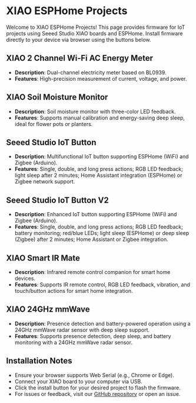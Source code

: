 # XIAO ESPHome Projects

Welcome to XIAO ESPHome Projects! This page provides firmware for IoT projects using Seeed Studio XIAO boards and ESPHome. Install firmware directly to your device via browser using the buttons below.

## XIAO 2 Channel Wi-Fi AC Energy Meter

- **Description**: Dual-channel electricity meter based on BL0939.
- **Features**: High-precision measurement of current, voltage, and power.
<esp-web-install-button manifest="firmware/wifi_ac_energy_meter.manifest.json"></esp-web-install-button>

## XIAO Soil Moisture Monitor

- **Description**: Soil moisture monitor with three-color LED feedback.
- **Features**: Supports manual calibration and energy-saving deep sleep, ideal for flower pots or planters.
<esp-web-install-button manifest="firmware/xiao-soil-moisture.manifest.json"></esp-web-install-button>

## Seeed Studio IoT Button

- **Description**: Multifunctional IoT button supporting ESPHome (WiFi) and Zigbee (Arduino).
- **Features**: Single, double, and long press actions; RGB LED feedback; light sleep after 2 minutes; Home Assistant integration (ESPHome) or Zigbee network support.
<esp-web-install-button manifest="firmware/seeedstudio-iot-button.manifest.json"></esp-web-install-button>

## Seeed Studio IoT Button V2

- **Description**: Enhanced IoT button supporting ESPHome (WiFi) and Zigbee (Arduino).
- **Features**: Single, double, and long press actions; RGB LED feedback; battery monitoring; red/blue LEDs; light sleep (ESPHome) or deep sleep (Zigbee) after 2 minutes; Home Assistant or Zigbee integration.
<esp-web-install-button manifest="firmware/seeedstudio-iot-button-v2.manifest.json"></esp-web-install-button>

## XIAO Smart IR Mate

- **Description**: Infrared remote control companion for smart home devices.
- **Features**: Supports IR remote control, RGB LED feedback, vibration, and touch/button actions for smart home integration.
<esp-web-install-button manifest="firmware/xiao-smart-ir-mate.manifest.json"></esp-web-install-button>

## XIAO 24GHz mmWave

- **Description**: Presence detection and battery-powered operation using a 24GHz mmWave radar sensor with deep sleep support.
- **Features**: Supports presence detection, deep sleep, and battery monitoring with a 24GHz mmWave radar sensor.
<esp-web-install-button manifest="firmware/xiao-24ghz-mmwave.manifest.json"></esp-web-install-button>

## Installation Notes

- Ensure your browser supports Web Serial (e.g., Chrome or Edge).
- Connect your XIAO board to your computer via USB.
- Click the install button for your desired project to flash the firmware.
- For issues or feedback, visit our [GitHub repository](https://gadgets.seeed.cc/) or open an issue.

<script type="module" src="https://unpkg.com/esp-web-tools@10/dist/web/install-button.js?module"></script>
